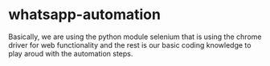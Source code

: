# whatsapp-automation

Basically, we are using the python module selenium that is using the chrome driver for web functionality and the rest is our basic coding knowledge to play aroud with the automation steps.
 
